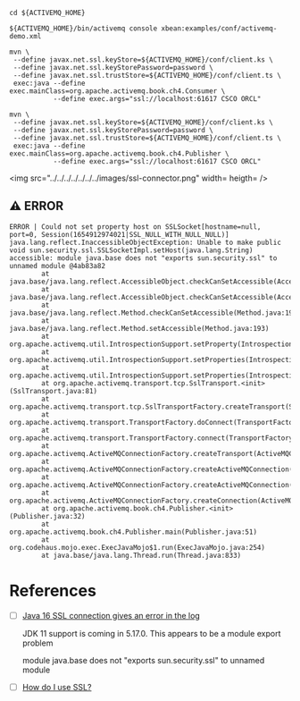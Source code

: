 

```
cd ${ACTIVEMQ_HOME}
```

```
${ACTIVEMQ_HOME}/bin/activemq console xbean:examples/conf/activemq-demo.xml 
```


```
mvn \
 --define javax.net.ssl.keyStore=${ACTIVEMQ_HOME}/conf/client.ks \
 --define javax.net.ssl.keyStorePassword=password \
 --define javax.net.ssl.trustStore=${ACTIVEMQ_HOME}/conf/client.ts \
 exec:java --define exec.mainClass=org.apache.activemq.book.ch4.Consumer \
           --define exec.args="ssl://localhost:61617 CSCO ORCL"
```

```
mvn \
 --define javax.net.ssl.keyStore=${ACTIVEMQ_HOME}/conf/client.ks \
 --define javax.net.ssl.keyStorePassword=password \
 --define javax.net.ssl.trustStore=${ACTIVEMQ_HOME}/conf/client.ts \
 exec:java --define exec.mainClass=org.apache.activemq.book.ch4.Publisher \
           --define exec.args="ssl://localhost:61617 CSCO ORCL"
```


<img src="../../../../../../../images/ssl-connector.png" width= heigth= /> </img>

## :warning: ERROR

```
ERROR | Could not set property host on SSLSocket[hostname=null, port=0, Session(1654912974021|SSL_NULL_WITH_NULL_NULL)]
java.lang.reflect.InaccessibleObjectException: Unable to make public void sun.security.ssl.SSLSocketImpl.setHost(java.lang.String) accessible: module java.base does not "exports sun.security.ssl" to unnamed module @4ab83a82
        at java.base/java.lang.reflect.AccessibleObject.checkCanSetAccessible(AccessibleObject.java:354)
        at java.base/java.lang.reflect.AccessibleObject.checkCanSetAccessible(AccessibleObject.java:297)
        at java.base/java.lang.reflect.Method.checkCanSetAccessible(Method.java:199)
        at java.base/java.lang.reflect.Method.setAccessible(Method.java:193)
        at org.apache.activemq.util.IntrospectionSupport.setProperty(IntrospectionSupport.java:179)
        at org.apache.activemq.util.IntrospectionSupport.setProperties(IntrospectionSupport.java:155)
        at org.apache.activemq.util.IntrospectionSupport.setProperties(IntrospectionSupport.java:140)
        at org.apache.activemq.transport.tcp.SslTransport.<init>(SslTransport.java:81)
        at org.apache.activemq.transport.tcp.SslTransportFactory.createTransport(SslTransportFactory.java:122)
        at org.apache.activemq.transport.TransportFactory.doConnect(TransportFactory.java:120)
        at org.apache.activemq.transport.TransportFactory.connect(TransportFactory.java:65)
        at org.apache.activemq.ActiveMQConnectionFactory.createTransport(ActiveMQConnectionFactory.java:331)
        at org.apache.activemq.ActiveMQConnectionFactory.createActiveMQConnection(ActiveMQConnectionFactory.java:346)
        at org.apache.activemq.ActiveMQConnectionFactory.createActiveMQConnection(ActiveMQConnectionFactory.java:304)
        at org.apache.activemq.ActiveMQConnectionFactory.createConnection(ActiveMQConnectionFactory.java:244)
        at org.apache.activemq.book.ch4.Publisher.<init>(Publisher.java:32)
        at org.apache.activemq.book.ch4.Publisher.main(Publisher.java:51)
        at org.codehaus.mojo.exec.ExecJavaMojo$1.run(ExecJavaMojo.java:254)
        at java.base/java.lang.Thread.run(Thread.java:833)
```

# References

- [ ] [Java 16 SSL connection gives an error in the log](https://issues.apache.org/jira/browse/AMQ-8275?page=com.atlassian.jira.plugin.system.issuetabpanels%3Aall-tabpanel)

  JDK 11 support is coming in 5.17.0. This appears to be a module export problem

  module java.base does not "exports sun.security.ssl" to unnamed module
  
- [ ] [How do I use SSL?](https://activemq.apache.org/how-do-i-use-ssl)
